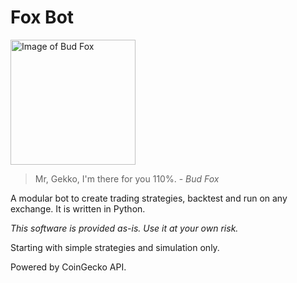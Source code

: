 # Fox Bot

<img src="https://m.media-amazon.com/images/M/MV5BNjE1MjM1OTUwOF5BMl5BanBnXkFtZTcwOTAxMjEyMw@@._V1_SY1000_CR0,0,662,1000_AL_.jpg" alt="Image of Bud Fox" width="200"/>

>  Mr, Gekko, I'm there for you 110%. - *Bud Fox*

A modular bot to create trading strategies, backtest and run on any exchange. It is written in Python.

*This software is provided as-is. Use it at your own risk.*

Starting with simple strategies and simulation only.


Powered by CoinGecko API.